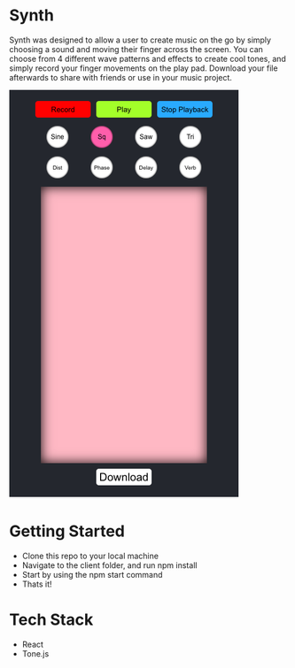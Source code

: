 # Synth
Synth was designed to allow a user to create music on the go by simply choosing a sound and moving their finger across the screen. You can choose from 4 different wave patterns and effects to create cool tones, and simply record your finger movements on the play pad. Download your file afterwards to share with friends or use in your music project.

![](screenshots/synth.png)

# Getting Started
* Clone this repo to your local machine
* Navigate to the client folder, and run npm install
* Start by using the npm start command
* Thats it!

# Tech Stack
* React
* Tone.js

